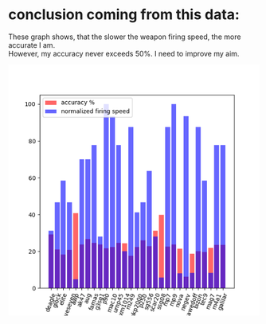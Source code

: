 # conclusion coming from this data:

These graph shows, that the slower the weapon firing speed, the more accurate I am.<br>
However, my accuracy never exceeds 50%. I need to improve my aim.

![missing graphics](graph.png)
